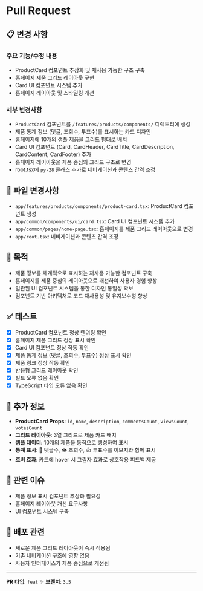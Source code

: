 # Pull Request

## 📋 변경 사항

### 주요 기능/수정 내용
- ProductCard 컴포넌트 추상화 및 재사용 가능한 구조 구축
- 홈페이지 제품 그리드 레이아웃 구현
- Card UI 컴포넌트 시스템 추가
- 홈페이지 레이아웃 및 스타일링 개선

### 세부 변경사항
- `ProductCard` 컴포넌트를 `/features/products/components/` 디렉토리에 생성
- 제품 통계 정보 (댓글, 조회수, 투표수)를 표시하는 카드 디자인
- 홈페이지에 10개의 샘플 제품을 그리드 형태로 배치
- Card UI 컴포넌트 (Card, CardHeader, CardTitle, CardDescription, CardContent, CardFooter) 추가
- 홈페이지 레이아웃을 제품 중심의 그리드 구조로 변경
- root.tsx에 `py-28` 클래스 추가로 네비게이션과 콘텐츠 간격 조정

## 🔧 파일 변경사항
- `app/features/products/components/product-card.tsx`: ProductCard 컴포넌트 생성
- `app/common/components/ui/card.tsx`: Card UI 컴포넌트 시스템 추가
- `app/common/pages/home-page.tsx`: 홈페이지를 제품 그리드 레이아웃으로 변경
- `app/root.tsx`: 네비게이션과 콘텐츠 간격 조정

## 🎯 목적
- 제품 정보를 체계적으로 표시하는 재사용 가능한 컴포넌트 구축
- 홈페이지를 제품 중심의 레이아웃으로 개선하여 사용자 경험 향상
- 일관된 UI 컴포넌트 시스템을 통한 디자인 통일성 확보
- 컴포넌트 기반 아키텍처로 코드 재사용성 및 유지보수성 향상

## ✅ 테스트
- [x] ProductCard 컴포넌트 정상 렌더링 확인
- [x] 홈페이지 제품 그리드 정상 표시 확인
- [x] Card UI 컴포넌트 정상 작동 확인
- [x] 제품 통계 정보 (댓글, 조회수, 투표수) 정상 표시 확인
- [x] 제품 링크 정상 작동 확인
- [x] 반응형 그리드 레이아웃 확인
- [x] 빌드 오류 없음 확인
- [x] TypeScript 타입 오류 없음 확인

## 📝 추가 정보
- **ProductCard Props**: `id`, `name`, `description`, `commentsCount`, `viewsCount`, `votesCount`
- **그리드 레이아웃**: 3열 그리드로 제품 카드 배치
- **샘플 데이터**: 10개의 제품을 동적으로 생성하여 표시
- **통계 표시**: 💬 댓글수, 👁️ 조회수, 👍 투표수를 이모지와 함께 표시
- **호버 효과**: 카드에 hover 시 그림자 효과로 상호작용 피드백 제공

## 🔗 관련 이슈
- 제품 정보 표시 컴포넌트 추상화 필요성
- 홈페이지 레이아웃 개선 요구사항
- UI 컴포넌트 시스템 구축

## 🚀 배포 관련
- 새로운 제품 그리드 레이아웃이 즉시 적용됨
- 기존 네비게이션 구조에 영향 없음
- 사용자 인터페이스가 제품 중심으로 개선됨

---
**PR 타입**: `feat` ✨
**브랜치**: `3.5`

<!-- 
PR 타입: feat/✨ - 새로운 기능 추가
- ProductCard 컴포넌트 추상화 및 재사용 가능한 구조 구축
- 홈페이지 제품 그리드 레이아웃 구현
- Card UI 컴포넌트 시스템 추가
- 홈페이지 레이아웃 및 스타일링 개선
-->

